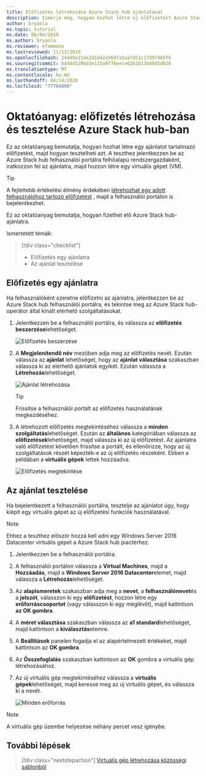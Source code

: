 ```yaml
---
title: Előfizetés létrehozása Azure Stack hub ajánlatával
description: Ismerje meg, hogyan hozhat létre új előfizetést Azure Stack hub ajánlatával, majd tesztelje az ajánlatot egy teszt virtuális géppel.
author: bryanla
ms.topic: tutorial
ms.date: 06/04/2019
ms.author: bryanla
ms.reviewer: efemmano
ms.lastreviewed: 11/13/2019
ms.openlocfilehash: 244d5e214e2d1d42e5697a5aafd51c17d97465f6
ms.sourcegitcommit: bdd4d529bd3e115a9f76eece62b1613448d5d020
ms.translationtype: MT
ms.contentlocale: hu-HU
ms.lasthandoff: 04/14/2020
ms.locfileid: "77704896"
---
```

# <a name="tutorial-create-and-test-a-subscription-in-azure-stack-hub"></a>Oktatóanyag: előfizetés létrehozása és tesztelése Azure Stack hub-ban

Ez az oktatóanyag bemutatja, hogyan hozhat létre egy ajánlatot tartalmazó előfizetést, majd hogyan tesztelheti azt. A teszthez jelentkezzen be az Azure Stack hub felhasználói portálra felhőalapú rendszergazdaként, iratkozzon fel az ajánlatra, majd hozzon létre egy virtuális gépet (VM).

> [!TIP]
> A fejlettebb értékelési élmény érdekében [létrehozhat egy adott felhasználóhoz tartozó előfizetést](../operator/azure-stack-subscribe-plan-provision-vm.md#create-a-subscription-as-a-cloud-operator) , majd a felhasználói portálon is bejelentkezhet.

Ez az oktatóanyag bemutatja, hogyan fizethet elő Azure Stack hub-ajánlatra.

Ismertetett témák:

> [!div class="checklist"]
> * Előfizetés egy ajánlatra 
> * Az ajánlat tesztelése

## <a name="subscribe-to-an-offer"></a>Előfizetés egy ajánlatra

Ha felhasználóként szeretne előfizetni az ajánlatra, jelentkezzen be az Azure Stack hub felhasználói portálra, és tekintse meg az Azure Stack hub-operátor által kínált elérhető szolgáltatásokat.

1. Jelentkezzen be a felhasználói portálra, és válassza az **előfizetés beszerzése**lehetőséget.

   ![Előfizetés beszerzése](media/azure-stack-subscribe-services/get-subscription.png)

2. A **Megjelenítendő név** mezőben adja meg az előfizetés nevét. Ezután válassza az **ajánlat** lehetőséget, hogy az **ajánlat választása** szakaszban válassza ki az elérhető ajánlatok egyikét. Ezután válassza a **Létrehozás**lehetőséget.

   ![Ajánlat létrehozása](media/azure-stack-subscribe-services/create-subscription.png)

   > [!TIP]
   > Frissítse a felhasználói portált az előfizetés használatának megkezdéséhez.

3. A létrehozott előfizetés megtekintéséhez válassza a **minden szolgáltatás**lehetőséget. Ezután az **általános** kategóriában válassza az **előfizetések**lehetőséget, majd válassza ki az új előfizetést. Az ajánlatra való előfizetést követően frissítse a portált, és ellenőrizze, hogy az új szolgáltatások részét képezték-e az új előfizetés részeként. Ebben a példában a **virtuális gépek** lettek hozzáadva.

   ![Előfizetés megtekintése](media/azure-stack-subscribe-services/view-subscription.png)

## <a name="test-the-offer"></a>Az ajánlat tesztelése

Ha bejelentkezett a felhasználói portálra, tesztelje az ajánlatot úgy, hogy kiépít egy virtuális gépet az új előfizetési funkciók használatával.

> [!NOTE]
> Ehhez a teszthez először hozzá kell adni egy Windows Server 2016 Datacenter virtuális gépet a Azure Stack hub piactérhez.

1. Jelentkezzen be a felhasználói portálra.

2. A felhasználói portálon válassza a **Virtual Machines**, majd a **Hozzáadás**, majd a **Windows Server 2016 Datacenter**elemet, majd válassza a **Létrehozás**lehetőséget.

3. Az **alapismeretek** szakaszban adja meg a **nevet**, a **felhasználónevet**és a **jelszót**, válasszon ki egy **előfizetést**, hozzon létre egy **erőforráscsoportot** (vagy válasszon ki egy meglévőt), majd kattintson **az OK gombra**.

4. A **méret választása** szakaszban válassza az **a1 standard**lehetőséget, majd kattintson a **kiválasztás**elemre.  

5. A **Beállítások** panelen fogadja el az alapértelmezett értékeket, majd kattintson az **OK gombra**.

6. Az **Összefoglalás** szakaszban kattintson az **OK** gombra a virtuális gép létrehozásához.  

7. Az új virtuális gép megtekintéséhez válassza a **virtuális gépek**lehetőséget, majd keresse meg az új virtuális gépet, és válassza ki a nevét.

    ![Minden erőforrás](media/azure-stack-subscribe-services/view-vm.png)

> [!NOTE]
> A virtuális gép üzembe helyezése néhány percet vesz igénybe.

## <a name="next-steps"></a>További lépések

> [!div class="nextstepaction"]
> [Virtuális gép létrehozása közösségi sablonból](azure-stack-create-vm-template.md)
